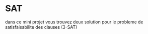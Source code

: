 # SAT
dans ce mini projet vous trouvez deux solution pour le probleme de satisfaisabilite des clauses (3-SAT) 
